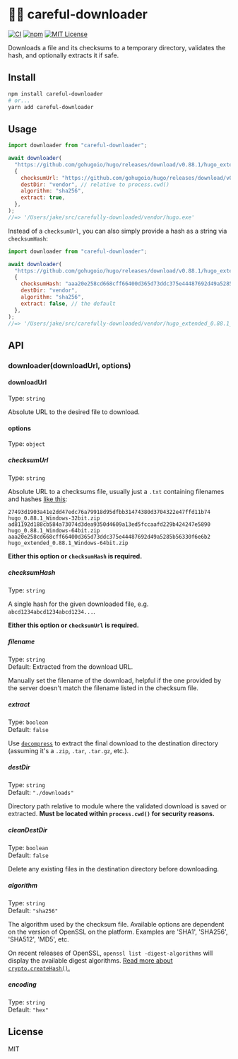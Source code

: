 # 🕵️‍♀️ careful-downloader

[![CI](https://github.com/jakejarvis/careful-downloader/actions/workflows/ci.yml/badge.svg)](https://github.com/jakejarvis/careful-downloader/actions/workflows/ci.yml)
[![npm](https://img.shields.io/npm/v/careful-downloader?logo=npm)](https://www.npmjs.com/package/careful-downloader)
[![MIT License](https://img.shields.io/github/license/jakejarvis/careful-downloader?color=red)](LICENSE)

Downloads a file and its checksums to a temporary directory, validates the hash, and optionally extracts it if safe.

## Install

```sh
npm install careful-downloader
# or...
yarn add careful-downloader
```

## Usage

```js
import downloader from "careful-downloader";

await downloader(
  "https://github.com/gohugoio/hugo/releases/download/v0.88.1/hugo_extended_0.88.1_Windows-64bit.zip",
  {
    checksumUrl: "https://github.com/gohugoio/hugo/releases/download/v0.88.1/hugo_0.88.1_checksums.txt",
    destDir: "vendor", // relative to process.cwd()
    algorithm: "sha256",
    extract: true,
  },
);
//=> '/Users/jake/src/carefully-downloaded/vendor/hugo.exe'
```

Instead of a `checksumUrl`, you can also simply provide a hash as a string via `checksumHash`:

```js
import downloader from "careful-downloader";

await downloader(
  "https://github.com/gohugoio/hugo/releases/download/v0.88.1/hugo_extended_0.88.1_Windows-64bit.zip",
  {
    checksumHash: "aaa20e258cd668cff66400d365d73ddc375e44487692d49a5285b56330f6e6b2",
    destDir: "vendor",
    algorithm: "sha256",
    extract: false, // the default
  },
);
//=> '/Users/jake/src/carefully-downloaded/vendor/hugo_extended_0.88.1_Windows-64bit.zip'
```

## API

### downloader(downloadUrl, options)

#### downloadUrl

Type: `string`

Absolute URL to the desired file to download.

#### options

Type: `object`

##### checksumUrl

Type: `string`

Absolute URL to a checksums file, usually just a `.txt` containing filenames and hashes [like this](https://github.com/gohugoio/hugo/releases/download/v0.88.1/hugo_0.88.1_checksums.txt):

```plaintext
27493d1903a41e2dd47edc76a79918d95dfbb31474380d3704322e47ffd11b74  hugo_0.88.1_Windows-32bit.zip
ad81192d188cb584a73074d3dea9350d4609a13ed5fccaafd229b424247e5890  hugo_0.88.1_Windows-64bit.zip
aaa20e258cd668cff66400d365d73ddc375e44487692d49a5285b56330f6e6b2  hugo_extended_0.88.1_Windows-64bit.zip
```

**Either this option or `checksumHash` is required.**

##### checksumHash

Type: `string`

A single hash for the given downloaded file, e.g. `abcd1234abcd1234abcd1234...`.

**Either this option or `checksumUrl` is required.**

##### filename

Type: `string`\
Default: Extracted from the download URL.

Manually set the filename of the download, helpful if the one provided by the server doesn't match the filename listed in the checksum file.

##### extract

Type: `boolean`\
Default: `false`

Use [`decompress`](https://github.com/kevva/decompress) to extract the final download to the destination directory (assuming it's a `.zip`, `.tar`, `.tar.gz`, etc.).

##### destDir

Type: `string`\
Default: `"./downloads"`

Directory path relative to module where the validated download is saved or extracted. **Must be located within `process.cwd()` for security reasons.**

##### cleanDestDir

Type: `boolean`\
Default: `false`

Delete any existing files in the destination directory before downloading.

##### algorithm

Type: `string`\
Default: `"sha256"`

The algorithm used by the checksum file. Available options are dependent on the version of OpenSSL on the platform. Examples are 'SHA1', 'SHA256', 'SHA512', 'MD5', etc.

On recent releases of OpenSSL, `openssl list -digest-algorithms` will display the available digest algorithms. [Read more about `crypto.createHash()`.](https://nodejs.org/dist/latest-v14.x/docs/api/crypto.html#crypto_crypto_createhash_algorithm_options)

##### encoding

Type: `string`\
Default: `"hex"`

## License

MIT

